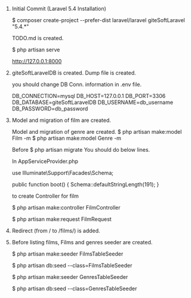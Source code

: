 1. Initial Commit (Laravel 5.4 Installation)

    $ composer create-project --prefer-dist laravel/laravel giteSoftLaravel "5.4.*"

    TODO.md is created.

    $ php artisan serve

    http://127.0.0.1:8000
    
2. giteSoftLaravelDB is created. Dump file is created.
    
    you should change DB Conn. information in .env file.
    
    DB_CONNECTION=mysql
    DB_HOST=127.0.0.1
    DB_PORT=3306
    DB_DATABASE=giteSoftLaravelDB
    DB_USERNAME=db_username
    DB_PASSWORD=db_password
    
3. Model and migration of film are created.
    
    Model and migration of genre are created.
    $ php artisan make:model Film -m
    $ php artisan make:model Genre -m
    
    Before $ php artisan migrate
    You should do below lines.
    
    In AppServiceProvider.php
    
    use Illuminate\Support\Facades\Schema;
    
    public function boot()
    {
        Schema::defaultStringLength(191);
    }
    
    to create Controller for film
    
    $ php artisan make:controller FilmController
    
    $ php artisan make:request FilmRequest
    
4. Redirect (from / to /films/) is added.

5. Before listing films, Films and genres seeder are created.

    $ php artisan make:seeder FilmsTableSeeder

    $ php artisan db:seed --class=FilmsTableSeeder
    
    $ php artisan make:seeder GenresTableSeeder
    
    $ php artisan db:seed --class=GenresTableSeeder
    
